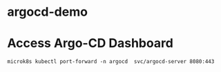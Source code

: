 # argocd-demo
# Access Argo-CD Dashboard
```
microk8s kubectl port-forward -n argocd  svc/argocd-server 8080:443
```